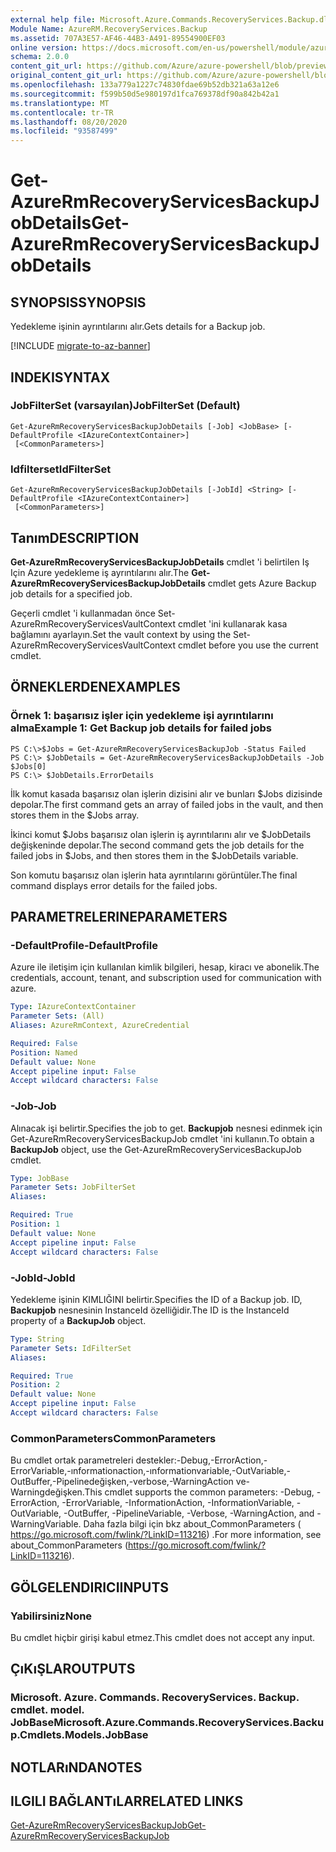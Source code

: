 ```yaml
---
external help file: Microsoft.Azure.Commands.RecoveryServices.Backup.dll-Help.xml
Module Name: AzureRM.RecoveryServices.Backup
ms.assetid: 707A3E57-AF46-44B3-A491-89554900EF03
online version: https://docs.microsoft.com/en-us/powershell/module/azurerm.recoveryservices.backup/get-azurermrecoveryservicesbackupjobdetails
schema: 2.0.0
content_git_url: https://github.com/Azure/azure-powershell/blob/preview/src/ResourceManager/RecoveryServices.Backup/Commands.RecoveryServices.Backup/help/Get-AzureRmRecoveryServicesBackupJobDetails.md
original_content_git_url: https://github.com/Azure/azure-powershell/blob/preview/src/ResourceManager/RecoveryServices.Backup/Commands.RecoveryServices.Backup/help/Get-AzureRmRecoveryServicesBackupJobDetails.md
ms.openlocfilehash: 133a779a1227c74830fdae69b52db321a63a12e6
ms.sourcegitcommit: f599b50d5e980197d1fca769378df90a842b42a1
ms.translationtype: MT
ms.contentlocale: tr-TR
ms.lasthandoff: 08/20/2020
ms.locfileid: "93587499"
---
```

# <span data-ttu-id="4f277-101">Get-AzureRmRecoveryServicesBackupJobDetails</span><span class="sxs-lookup"><span data-stu-id="4f277-101">Get-AzureRmRecoveryServicesBackupJobDetails</span></span>

## <span data-ttu-id="4f277-102">SYNOPSIS</span><span class="sxs-lookup"><span data-stu-id="4f277-102">SYNOPSIS</span></span>
<span data-ttu-id="4f277-103">Yedekleme işinin ayrıntılarını alır.</span><span class="sxs-lookup"><span data-stu-id="4f277-103">Gets details for a Backup job.</span></span>

[!INCLUDE [migrate-to-az-banner](../../includes/migrate-to-az-banner.md)]

## <span data-ttu-id="4f277-104">INDEKI</span><span class="sxs-lookup"><span data-stu-id="4f277-104">SYNTAX</span></span>

### <span data-ttu-id="4f277-105">JobFilterSet (varsayılan)</span><span class="sxs-lookup"><span data-stu-id="4f277-105">JobFilterSet (Default)</span></span>
```
Get-AzureRmRecoveryServicesBackupJobDetails [-Job] <JobBase> [-DefaultProfile <IAzureContextContainer>]
 [<CommonParameters>]
```

### <span data-ttu-id="4f277-106">Idfilterset</span><span class="sxs-lookup"><span data-stu-id="4f277-106">IdFilterSet</span></span>
```
Get-AzureRmRecoveryServicesBackupJobDetails [-JobId] <String> [-DefaultProfile <IAzureContextContainer>]
 [<CommonParameters>]
```

## <span data-ttu-id="4f277-107">Tanım</span><span class="sxs-lookup"><span data-stu-id="4f277-107">DESCRIPTION</span></span>
<span data-ttu-id="4f277-108">**Get-AzureRmRecoveryServicesBackupJobDetails** cmdlet 'i belirtilen Iş Için Azure yedekleme iş ayrıntılarını alır.</span><span class="sxs-lookup"><span data-stu-id="4f277-108">The **Get-AzureRmRecoveryServicesBackupJobDetails** cmdlet gets Azure Backup job details for a specified job.</span></span>

<span data-ttu-id="4f277-109">Geçerli cmdlet 'i kullanmadan önce Set-AzureRmRecoveryServicesVaultContext cmdlet 'ini kullanarak kasa bağlamını ayarlayın.</span><span class="sxs-lookup"><span data-stu-id="4f277-109">Set the vault context by using the Set-AzureRmRecoveryServicesVaultContext cmdlet before you use the current cmdlet.</span></span>

## <span data-ttu-id="4f277-110">ÖRNEKLERDEN</span><span class="sxs-lookup"><span data-stu-id="4f277-110">EXAMPLES</span></span>

### <span data-ttu-id="4f277-111">Örnek 1: başarısız işler için yedekleme işi ayrıntılarını alma</span><span class="sxs-lookup"><span data-stu-id="4f277-111">Example 1: Get Backup job details for failed jobs</span></span>
```
PS C:\>$Jobs = Get-AzureRmRecoveryServicesBackupJob -Status Failed
PS C:\> $JobDetails = Get-AzureRmRecoveryServicesBackupJobDetails -Job $Jobs[0]
PS C:\> $JobDetails.ErrorDetails
```

<span data-ttu-id="4f277-112">İlk komut kasada başarısız olan işlerin dizisini alır ve bunları $Jobs dizisinde depolar.</span><span class="sxs-lookup"><span data-stu-id="4f277-112">The first command gets an array of failed jobs in the vault, and then stores them in the $Jobs array.</span></span>

<span data-ttu-id="4f277-113">İkinci komut $Jobs başarısız olan işlerin iş ayrıntılarını alır ve $JobDetails değişkeninde depolar.</span><span class="sxs-lookup"><span data-stu-id="4f277-113">The second command gets the job details for the failed jobs in $Jobs, and then stores them in the $JobDetails variable.</span></span>

<span data-ttu-id="4f277-114">Son komutu başarısız olan işlerin hata ayrıntılarını görüntüler.</span><span class="sxs-lookup"><span data-stu-id="4f277-114">The final command displays error details for the failed jobs.</span></span>

## <span data-ttu-id="4f277-115">PARAMETRELERINE</span><span class="sxs-lookup"><span data-stu-id="4f277-115">PARAMETERS</span></span>

### <span data-ttu-id="4f277-116">-DefaultProfile</span><span class="sxs-lookup"><span data-stu-id="4f277-116">-DefaultProfile</span></span>
<span data-ttu-id="4f277-117">Azure ile iletişim için kullanılan kimlik bilgileri, hesap, kiracı ve abonelik.</span><span class="sxs-lookup"><span data-stu-id="4f277-117">The credentials, account, tenant, and subscription used for communication with azure.</span></span>

```yaml
Type: IAzureContextContainer
Parameter Sets: (All)
Aliases: AzureRmContext, AzureCredential

Required: False
Position: Named
Default value: None
Accept pipeline input: False
Accept wildcard characters: False
```

### <span data-ttu-id="4f277-118">-Job</span><span class="sxs-lookup"><span data-stu-id="4f277-118">-Job</span></span>
<span data-ttu-id="4f277-119">Alınacak işi belirtir.</span><span class="sxs-lookup"><span data-stu-id="4f277-119">Specifies the job to get.</span></span>
<span data-ttu-id="4f277-120">**Backupjob** nesnesi edinmek için Get-AzureRmRecoveryServicesBackupJob cmdlet 'ini kullanın.</span><span class="sxs-lookup"><span data-stu-id="4f277-120">To obtain a **BackupJob** object, use the Get-AzureRmRecoveryServicesBackupJob cmdlet.</span></span>

```yaml
Type: JobBase
Parameter Sets: JobFilterSet
Aliases: 

Required: True
Position: 1
Default value: None
Accept pipeline input: False
Accept wildcard characters: False
```

### <span data-ttu-id="4f277-121">-JobId</span><span class="sxs-lookup"><span data-stu-id="4f277-121">-JobId</span></span>
<span data-ttu-id="4f277-122">Yedekleme işinin KIMLIĞINI belirtir.</span><span class="sxs-lookup"><span data-stu-id="4f277-122">Specifies the ID of a Backup job.</span></span>
<span data-ttu-id="4f277-123">ID, **Backupjob** nesnesinin InstanceId özelliğidir.</span><span class="sxs-lookup"><span data-stu-id="4f277-123">The ID is the InstanceId property of a **BackupJob** object.</span></span>

```yaml
Type: String
Parameter Sets: IdFilterSet
Aliases: 

Required: True
Position: 2
Default value: None
Accept pipeline input: False
Accept wildcard characters: False
```

### <span data-ttu-id="4f277-124">CommonParameters</span><span class="sxs-lookup"><span data-stu-id="4f277-124">CommonParameters</span></span>
<span data-ttu-id="4f277-125">Bu cmdlet ortak parametreleri destekler:-Debug,-ErrorAction,-ErrorVariable,-ınformationaction,-ınformationvariable,-OutVariable,-OutBuffer,-Pipelinedeğişken,-verbose,-WarningAction ve-Warningdeğişken.</span><span class="sxs-lookup"><span data-stu-id="4f277-125">This cmdlet supports the common parameters: -Debug, -ErrorAction, -ErrorVariable, -InformationAction, -InformationVariable, -OutVariable, -OutBuffer, -PipelineVariable, -Verbose, -WarningAction, and -WarningVariable.</span></span> <span data-ttu-id="4f277-126">Daha fazla bilgi için bkz about_CommonParameters ( https://go.microsoft.com/fwlink/?LinkID=113216) .</span><span class="sxs-lookup"><span data-stu-id="4f277-126">For more information, see about_CommonParameters (https://go.microsoft.com/fwlink/?LinkID=113216).</span></span>

## <span data-ttu-id="4f277-127">GÖLGELENDIRICI</span><span class="sxs-lookup"><span data-stu-id="4f277-127">INPUTS</span></span>

### <span data-ttu-id="4f277-128">Yabilirsiniz</span><span class="sxs-lookup"><span data-stu-id="4f277-128">None</span></span>
<span data-ttu-id="4f277-129">Bu cmdlet hiçbir girişi kabul etmez.</span><span class="sxs-lookup"><span data-stu-id="4f277-129">This cmdlet does not accept any input.</span></span>

## <span data-ttu-id="4f277-130">ÇıKıŞLAR</span><span class="sxs-lookup"><span data-stu-id="4f277-130">OUTPUTS</span></span>

### <span data-ttu-id="4f277-131">Microsoft. Azure. Commands. RecoveryServices. Backup. cmdlet. model. JobBase</span><span class="sxs-lookup"><span data-stu-id="4f277-131">Microsoft.Azure.Commands.RecoveryServices.Backup.Cmdlets.Models.JobBase</span></span>

## <span data-ttu-id="4f277-132">NOTLARıNDA</span><span class="sxs-lookup"><span data-stu-id="4f277-132">NOTES</span></span>

## <span data-ttu-id="4f277-133">ILGILI BAĞLANTıLAR</span><span class="sxs-lookup"><span data-stu-id="4f277-133">RELATED LINKS</span></span>

[<span data-ttu-id="4f277-134">Get-AzureRmRecoveryServicesBackupJob</span><span class="sxs-lookup"><span data-stu-id="4f277-134">Get-AzureRmRecoveryServicesBackupJob</span></span>](./Get-AzureRmRecoveryServicesBackupJob.md)


